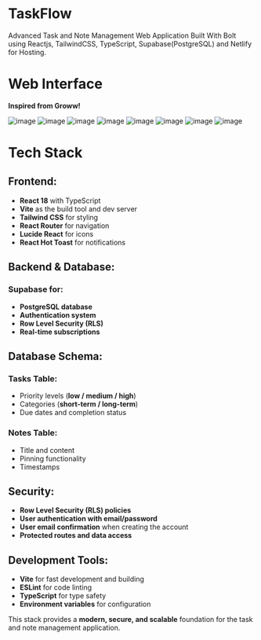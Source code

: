 # TaskFlow
Advanced Task and Note Management Web Application Built With Bolt using Reactjs, TailwindCSS, TypeScript, Supabase(PostgreSQL) and Netlify for Hosting.

# Web Interface
**Inspired from Groww!**

![image](https://github.com/user-attachments/assets/1439de1b-cd0a-4c27-9633-8066e807754b)
![image](https://github.com/user-attachments/assets/3a87dda5-697b-4889-8074-92d4b7fa32a7)
![image](https://github.com/user-attachments/assets/d63015ce-1ac9-44b6-9251-2c7b4e38a329)
![image](https://github.com/user-attachments/assets/0b3611af-d457-4285-806b-6b3a30b814a1)
![image](https://github.com/user-attachments/assets/75a1c54a-fefe-40e8-8205-93b068b48ed8)
![image](https://github.com/user-attachments/assets/0b662544-7ccd-4ff5-ae1f-a601b5e72f34)
![image](https://github.com/user-attachments/assets/89e97cb7-764d-4ccc-8963-24a5f3e0e9a2)
![image](https://github.com/user-attachments/assets/628231ec-1549-46cc-9540-f158c0175e39)

# Tech Stack

## Frontend:
- **React 18** with TypeScript
- **Vite** as the build tool and dev server
- **Tailwind CSS** for styling
- **React Router** for navigation
- **Lucide React** for icons
- **React Hot Toast** for notifications

## Backend & Database:
### Supabase for:
- **PostgreSQL database**
- **Authentication system**
- **Row Level Security (RLS)**
- **Real-time subscriptions**

## Database Schema:
### Tasks Table:
- Priority levels (**low / medium / high**)
- Categories (**short-term / long-term**)
- Due dates and completion status

### Notes Table:
- Title and content
- Pinning functionality
- Timestamps

## Security:
- **Row Level Security (RLS) policies**
- **User authentication with email/password**
- **User email confirmation** when creating the account
- **Protected routes and data access**

## Development Tools:
- **Vite** for fast development and building
- **ESLint** for code linting
- **TypeScript** for type safety
- **Environment variables** for configuration

This stack provides a **modern, secure, and scalable** foundation for the task and note management application.



